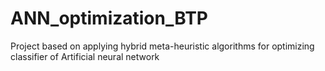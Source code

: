 # ANN_optimization_BTP
Project based on applying hybrid meta-heuristic algorithms for optimizing classifier of Artificial neural network
